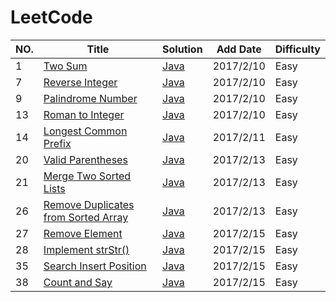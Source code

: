 # LeetCode
|NO.|Title|Solution|Add Date|Difficulty|
|---|-----|--------|--------|----------|
|1|[Two Sum][1]|[Java](src/main/java/OJ001_TwoSum/Solution.java)|2017/2/10|Easy|
|7|[Reverse Integer][7]|[Java](src/main/java/OJ007_ReverseInteger/Solution.java)|2017/2/10|Easy|
|9|[Palindrome Number][9]|[Java](src/main/java/OJ009_PalindromeNumber/Solution.java)|2017/2/10|Easy|
|13|[Roman to Integer][13]|[Java](src/main/java/OJ013_RomanToInteger/Solution.java)|2017/2/10|Easy|
|14|[Longest Common Prefix][14]|[Java](src/main/java/OJ014_LongestCommonPrefix/Solution.java)|2017/2/11|Easy|
|20|[Valid Parentheses][20]|[Java](src/main/java/OJ020_ValidParentheses/Solution.java)|2017/2/13|Easy|
|21|[Merge Two Sorted Lists][21]|[Java](src/main/java/OJ021_MergeTwoSortedLists/Solution.java)|2017/2/13|Easy|
|26|[Remove Duplicates from Sorted Array][26]|[Java](src/main/java/OJ026_RemoveDuplicatesFromSortedArray/Solution.java)|2017/2/13|Easy|
|27|[Remove Element][27]|[Java](src/main/java/OJ027_RemoveElement/Solution.java)|2017/2/15|Easy|
|28|[Implement strStr()][28]|[Java](src/main/java/OJ028_ImplementStrStr/Solution.java)|2017/2/15|Easy|
|35|[Search Insert Position][35]|[Java](src/main/java/OJ035_SearchInsertPosition/Solution.java)|2017/2/15|Easy|
|38|[Count and Say][38]|[Java](src/main/java/OJ038_CountAndSay/Solution.java)|2017/2/15|Easy|

[1]:https://leetcode.com/problems/two-sum/
[7]:https://leetcode.com/problems/reverse-integer/
[9]:https://leetcode.com/problems/palindrome-number/
[13]:https://leetcode.com/problems/roman-to-integer/
[14]:https://leetcode.com/problems/longest-common-prefix/
[20]:https://leetcode.com/problems/valid-parentheses/
[21]:https://leetcode.com/problems/merge-two-sorted-lists/
[26]:https://leetcode.com/problems/remove-duplicates-from-sorted-array/
[27]:https://leetcode.com/problems/remove-element/
[28]:https://leetcode.com/problems/implement-strstr/
[35]:https://leetcode.com/problems/search-insert-position
[38]:https://leetcode.com/problems/count-and-say

